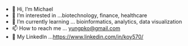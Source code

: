 - 👋 Hi, I’m Michael
- 👀 I’m interested in ...biotechnology, finance, healthcare
- 🌱 I’m currently learning ... bioinformatics, analytics, data visualization
- 📫 How to reach me ... yungpko@gmail.com
- 📱 My LinkedIn ...https://www.linkedin.com/in/koy570/

<!---
koy570/koy570 is a ✨ special ✨ repository because its `README.md` (this file) appears on your GitHub profile.
You can click the Preview link to take a look at your changes.
--->
